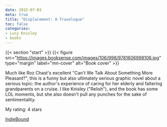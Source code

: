 ```yaml
---
date: 2015-07-03
meta: true
title: "Displacement: A Travelogue"
toc: false
categories:
- Lucy Knisley
- books
---
```


{{< section "start" >}}
{{< figure src="https://images.booksense.com/images/106/998/9781606998106.jpg" type="margin" label="mn-cover" alt="Book cover" >}}

Much like Roz Chast's excellent "Can't We Talk About Something More Pleasant?", this is a funny but also ultimately serious graphic novel about a serious topic: the author's experience of caring for her elderly and faltering grandparents on a cruise. I like Knisley ("Relish"), and the book has some LOL moments, but she also doesn't pull any punches for the sake of sentimentality.

My rating: 4 stars  

[IndieBound](https://www.indiebound.org/book/9781606998106)
